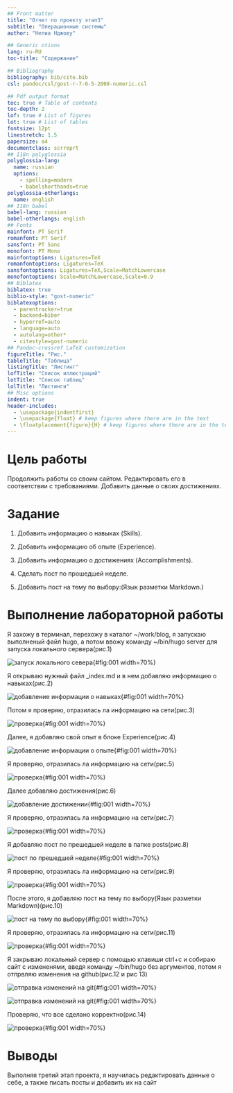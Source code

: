 ```yaml
---
## Front matter
title: "Отчет по проекту этап3"
subtitle: "Операционные системы"
author: "Нелиа Нджову"

## Generic otions
lang: ru-RU
toc-title: "Содержание"

## Bibliography
bibliography: bib/cite.bib
csl: pandoc/csl/gost-r-7-0-5-2008-numeric.csl

## Pdf output format
toc: true # Table of contents
toc-depth: 2
lof: true # List of figures
lot: true # List of tables
fontsize: 12pt
linestretch: 1.5
papersize: a4
documentclass: scrreprt
## I18n polyglossia
polyglossia-lang:
  name: russian
  options:
	- spelling=modern
	- babelshorthands=true
polyglossia-otherlangs:
  name: english
## I18n babel
babel-lang: russian
babel-otherlangs: english
## Fonts
mainfont: PT Serif
romanfont: PT Serif
sansfont: PT Sans
monofont: PT Mono
mainfontoptions: Ligatures=TeX
romanfontoptions: Ligatures=TeX
sansfontoptions: Ligatures=TeX,Scale=MatchLowercase
monofontoptions: Scale=MatchLowercase,Scale=0.9
## Biblatex
biblatex: true
biblio-style: "gost-numeric"
biblatexoptions:
  - parentracker=true
  - backend=biber
  - hyperref=auto
  - language=auto
  - autolang=other*
  - citestyle=gost-numeric
## Pandoc-crossref LaTeX customization
figureTitle: "Рис."
tableTitle: "Таблица"
listingTitle: "Листинг"
lofTitle: "Список иллюстраций"
lotTitle: "Список таблиц"
lolTitle: "Листинги"
## Misc options
indent: true
header-includes:
  - \usepackage{indentfirst}
  - \usepackage{float} # keep figures where there are in the text
  - \floatplacement{figure}{H} # keep figures where there are in the text
---
```


# Цель работы

Продолжить работы со своим сайтом. Редактировать его в соответствии с требованиями. Добавить данные о своих достижениях.

# Задание

1. Добавить информацию о навыках (Skills).

2. Добавить информацию об опыте (Experience).

3. Добавить информацию о достижениях (Accomplishments).

4. Сделать пост по прошедшей неделе.

5. Добавить пост на тему по выбору:(Язык разметки Markdown.)

# Выполнение лабораторной работы

Я захожу в терминал, перехожу в каталог ~/work/blog, я запускаю выполненый файл hugo, а потом ввожу команду ~/bin/hugo server для запуска локального сервера(рис.1)

![запуск локального севера](image/01.png){#fig:001 width=70%}

Я открываю нужный файл _index.md и в нем добавляю информацию о навыках(рис.2)

![добавление информации о навыках](image/02.png){#fig:001 width=70%}

Потом я проверяю, отразилась ла информацию на сети(рис.3)

![проверка](image/03.png){#fig:001 width=70%}

Далее, я добавляю свой опыт в блоке Experience(рис.4)

![добавление информации о опыте](image/04.png){#fig:001 width=70%}

Я проверяю, отразилась ла информацию на сети(рис.5)

![проверка](image/05.png){#fig:001 width=70%}

Далее добавляю достижения(рис.6)

![добавление достижении](image/06.png){#fig:001 width=70%}

Я проверяю, отразилась ла информацию на сети(рис.7)

![проверка](image/07.png){#fig:001 width=70%}

Я добавляю пост по прешедшей неделе в папке posts(рис.8)

![пост по прешедшей неделе](image/08.png){#fig:001 width=70%}

Я проверяю, отразилась ла информацию на сети(рис.9)

![проверка](image/09.png){#fig:001 width=70%}

После этого, я добавляю пост на тему по выбору(Язык разметки Markdown)(рис.10)

![пост на тему по выбору](image/10.png){#fig:001 width=70%}

Я проверяю, отразилась ла информацию на сети(рис.11)

![проверка](image/11.png){#fig:001 width=70%}

Я закрываю локальный сервер с помощью клавиши ctrl+c и собираю сайт с измененями, введя команду ~/bin/hugo без аргументов, потом я отпрвляю изменения на github(рис.12 и рис 13)

![отправка изменений на git](image/12.png){#fig:001 width=70%}

![отправка изменений на git](image/13.png){#fig:001 width=70%}

Проверяю, что все сделано корректно(рис.14)

![проверка](image/14.png){#fig:001 width=70%}

# Выводы

Выполняя третий этап проекта, я научилась редактировать данные о себе, а также писать посты и добавить их на сайт

